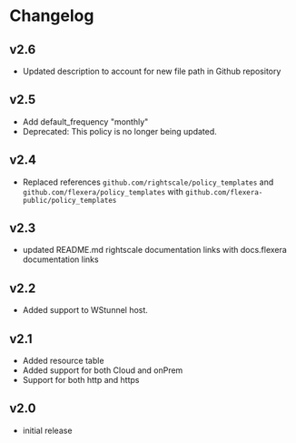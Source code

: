 # Changelog

## v2.6

- Updated description to account for new file path in Github repository

## v2.5

- Add default_frequency "monthly"
- Deprecated: This policy is no longer being updated.

## v2.4

- Replaced references `github.com/rightscale/policy_templates` and `github.com/flexera/policy_templates` with `github.com/flexera-public/policy_templates`

## v2.3

- updated README.md rightscale documentation links with docs.flexera documentation links

## v2.2

- Added support to WStunnel host.

## v2.1

- Added resource table
- Added support for both Cloud and onPrem
- Support for both http and https

## v2.0

- initial release
